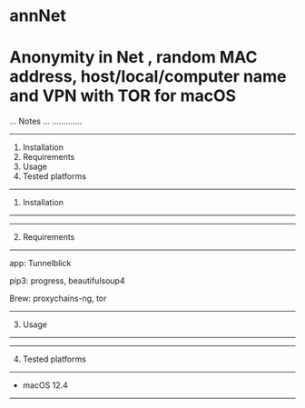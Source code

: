 # annNet
# Anonymity in Net , random MAC address, host/local/computer name and VPN with TOR for macOS


... Notes ...
.............

-------------------------
1. Installation
2. Requirements
3. Usage
4. Tested platforms
-------------------------


1. Installation
-------------------------

-------------------------

2. Requirements
-------------------------

app:
Tunnelblick

pip3:
progress,
beautifulsoup4

Brew:
proxychains-ng,
tor

-------------------------


3. Usage
-------------------------



-------------------------


4. Tested platforms
-------------------------

  * macOS 12.4
-------------------------
